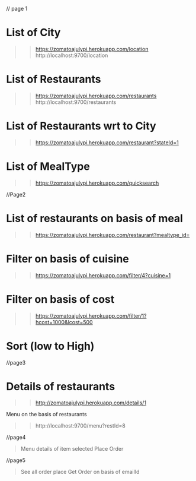 // page 1

# List of City

> > https://zomatoajulypi.herokuapp.com/location
> > http://localhost:9700/location

# List of Restaurants

> > https://zomatoajulypi.herokuapp.com/restaurants
> > http://localhost:9700/restaurants

# List of Restaurants wrt to City

> > https://zomatoajulypi.herokuapp.com/restaurant?stateId=1

# List of MealType

> > https://zomatoajulypi.herokuapp.com/quicksearch

//Page2

# List of restaurants on basis of meal

> > https://zomatoajulypi.herokuapp.com/restaurant?mealtype_id=

# Filter on basis of cuisine

> > https://zomatoajulypi.herokuapp.com/filter/4?cuisine=1

# Filter on basis of cost

> > https://zomatoajulypi.herokuapp.com/filter/1?hcost=1000&lcost=500

# Sort (low to High)

//page3

# Details of restaurants

> > http://zomatoajulypi.herokuapp.com/details/1

Menu on the basis of restaurants

> > http://localhost:9700/menu?restId=8

//page4

> Menu details of item selected
> Place Order

//page5

> See all order place
> Get Order on basis of emailId
